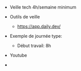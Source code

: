 * Veille tech 4h/semaine minimum
* Outils de veille
	* https://app.daily.dev/
* Exemple de journée type:
	* Début travail: 8h

* Youtube
* 
